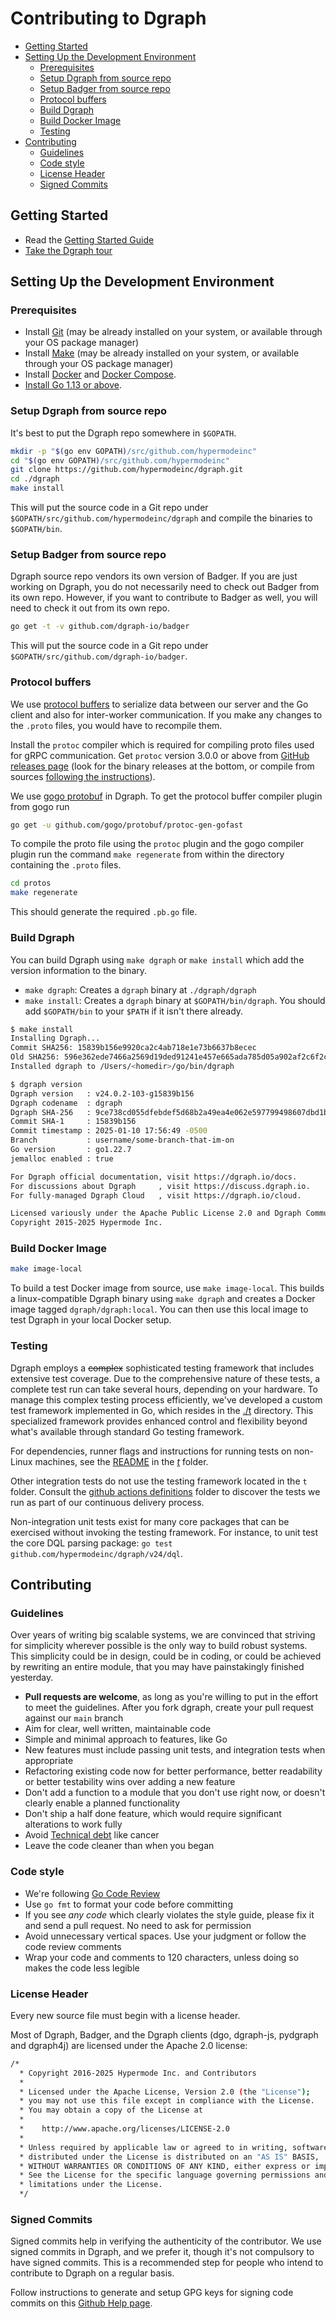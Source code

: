 # Contributing to Dgraph

- [Getting Started](#getting-started)
- [Setting Up the Development Environment](#setting-up-the-development-environment)
  - [Prerequisites](#prerequisites)
  - [Setup Dgraph from source repo](#setup-dgraph-from-source-repo)
  - [Setup Badger from source repo](#setup-badger-from-source-repo)
  - [Protocol buffers](#protocol-buffers)
  - [Build Dgraph](#build-dgraph)
  - [Build Docker Image](#build-docker-image)
  - [Testing](#testing)
- [Contributing](#contributing)
  - [Guidelines](#guidelines)
  - [Code style](#code-style)
  - [License Header](#license-header)
  - [Signed Commits](#signed-commits)

## Getting Started

- Read the [Getting Started Guide](https://dgraph.io/docs/get-started/)
- [Take the Dgraph tour](https://dgraph.io/tour/)

## Setting Up the Development Environment

### Prerequisites

- Install [Git](https://git-scm.com/) (may be already installed on your system, or available through
  your OS package manager)
- Install [Make](https://www.gnu.org/software/make/) (may be already installed on your system, or
  available through your OS package manager)
- Install [Docker](https://docs.docker.com/install/) and
  [Docker Compose](https://docs.docker.com/compose/install/).
- [Install Go 1.13 or above](https://golang.org/doc/install).

### Setup Dgraph from source repo

It's best to put the Dgraph repo somewhere in `$GOPATH`.

```bash
mkdir -p "$(go env GOPATH)/src/github.com/hypermodeinc"
cd "$(go env GOPATH)/src/github.com/hypermodeinc"
git clone https://github.com/hypermodeinc/dgraph.git
cd ./dgraph
make install
```

This will put the source code in a Git repo under `$GOPATH/src/github.com/hypermodeinc/dgraph` and
compile the binaries to `$GOPATH/bin`.

### Setup Badger from source repo

Dgraph source repo vendors its own version of Badger. If you are just working on Dgraph, you do not
necessarily need to check out Badger from its own repo. However, if you want to contribute to Badger
as well, you will need to check it out from its own repo.

```bash
go get -t -v github.com/dgraph-io/badger
```

This will put the source code in a Git repo under `$GOPATH/src/github.com/dgraph-io/badger`.

### Protocol buffers

We use [protocol buffers](https://developers.google.com/protocol-buffers/) to serialize data between
our server and the Go client and also for inter-worker communication. If you make any changes to the
`.proto` files, you would have to recompile them.

Install the `protoc` compiler which is required for compiling proto files used for gRPC
communication. Get `protoc` version 3.0.0 or above from
[GitHub releases page](https://github.com/google/protobuf/releases/latest) (look for the binary
releases at the bottom, or compile from sources
[following the instructions](https://github.com/google/protobuf/tree/main/src)).

We use [gogo protobuf](https://github.com/gogo/protobuf) in Dgraph. To get the protocol buffer
compiler plugin from gogo run

```bash
go get -u github.com/gogo/protobuf/protoc-gen-gofast
```

To compile the proto file using the `protoc` plugin and the gogo compiler plugin run the command
`make regenerate` from within the directory containing the `.proto` files.

```bash
cd protos
make regenerate
```

This should generate the required `.pb.go` file.

### Build Dgraph

You can build Dgraph using `make dgraph` or `make install` which add the version information to the
binary.

- `make dgraph`: Creates a `dgraph` binary at `./dgraph/dgraph`
- `make install`: Creates a `dgraph` binary at `$GOPATH/bin/dgraph`. You should add
  `$GOPATH/bin` to your `$PATH` if it isn't there already.

```sh
$ make install
Installing Dgraph...
Commit SHA256: 15839b156e9920ca2c4ab718e1e73b6637b8ecec
Old SHA256: 596e362ede7466a2569d19ded91241e457e665ada785d05a902af2c6f2cea508
Installed dgraph to /Users/<homedir>/go/bin/dgraph

$ dgraph version
Dgraph version   : v24.0.2-103-g15839b156
Dgraph codename  : dgraph
Dgraph SHA-256   : 9ce738cd055dfebdef5d68b2a49ea4e062e597799498607dbd1bb618d48861a6
Commit SHA-1     : 15839b156
Commit timestamp : 2025-01-10 17:56:49 -0500
Branch           : username/some-branch-that-im-on
Go version       : go1.22.7
jemalloc enabled : true

For Dgraph official documentation, visit https://dgraph.io/docs.
For discussions about Dgraph     , visit https://discuss.dgraph.io.
For fully-managed Dgraph Cloud   , visit https://dgraph.io/cloud.

Licensed variously under the Apache Public License 2.0 and Dgraph Community License.
Copyright 2015-2025 Hypermode Inc.
```

### Build Docker Image

```sh
make image-local
```

To build a test Docker image from source, use `make image-local`. This builds a linux-compatible 
Dgraph binary using `make dgraph` and creates a Docker image tagged `dgraph/dgraph:local`.
You can then use this local image to test Dgraph in your local Docker setup.

### Testing

Dgraph employs a ~~complex~~ sophisticated testing framework that includes extensive test coverage. 
Due to the comprehensive nature of these tests, a complete test run can take several hours, depending
on your hardware. To manage this complex testing process efficiently, we've developed a custom test 
framework implemented in Go, which resides in the [./t](/t) directory. This specialized framework provides
enhanced control and flexibility beyond what's available through standard Go testing framework.

For dependencies, runner flags and instructions for running tests on non-Linux machines, see 
the [README](t/README.md) in the [*t*](t) folder.

Other integration tests do not use the testing framework located in the `t` folder. Consult the [github
actions definitions](.github) folder to discover the tests we run as part of our continuous delivery process.

Non-integration unit tests exist for many core packages that can be exercised without invoking the testing 
framework. For instance, to unit test the core DQL parsing package: `go test github.com/hypermodeinc/dgraph/v24/dql`.
  
## Contributing

### Guidelines

Over years of writing big scalable systems, we are convinced that striving for simplicity wherever
possible is the only way to build robust systems. This simplicity could be in design, could be in
coding, or could be achieved by rewriting an entire module, that you may have painstakingly finished
yesterday.

- **Pull requests are welcome**, as long as you're willing to put in the effort to meet the
  guidelines. After you fork dgraph, create your pull request against our `main` branch
- Aim for clear, well written, maintainable code
- Simple and minimal approach to features, like Go
- New features must include passing unit tests, and integration tests when appropriate
- Refactoring existing code now for better performance, better readability or better testability
  wins over adding a new feature
- Don't add a function to a module that you don't use right now, or doesn't clearly enable a planned
  functionality
- Don't ship a half done feature, which would require significant alterations to work fully
- Avoid [Technical debt](https://en.wikipedia.org/wiki/Technical_debt) like cancer
- Leave the code cleaner than when you began

### Code style

- We're following [Go Code Review](https://github.com/golang/go/wiki/CodeReviewComments)
- Use `go fmt` to format your code before committing
- If you see _any code_ which clearly violates the style guide, please fix it and send a pull
  request. No need to ask for permission
- Avoid unnecessary vertical spaces. Use your judgment or follow the code review comments
- Wrap your code and comments to 120 characters, unless doing so makes the code less legible

### License Header

Every new source file must begin with a license header.

Most of Dgraph, Badger, and the Dgraph clients (dgo, dgraph-js, pydgraph and dgraph4j) are licensed
under the Apache 2.0 license:

```sh
/*
  * Copyright 2016-2025 Hypermode Inc. and Contributors
  *
  * Licensed under the Apache License, Version 2.0 (the "License");
  * you may not use this file except in compliance with the License.
  * You may obtain a copy of the License at
  *
  *    http://www.apache.org/licenses/LICENSE-2.0
  *
  * Unless required by applicable law or agreed to in writing, software
  * distributed under the License is distributed on an "AS IS" BASIS,
  * WITHOUT WARRANTIES OR CONDITIONS OF ANY KIND, either express or implied.
  * See the License for the specific language governing permissions and
  * limitations under the License.
  */
```

### Signed Commits

Signed commits help in verifying the authenticity of the contributor. We use signed commits in
Dgraph, and we prefer it, though it's not compulsory to have signed commits. This is a recommended
step for people who intend to contribute to Dgraph on a regular basis.

Follow instructions to generate and setup GPG keys for signing code commits on this
[Github Help page](https://help.github.com/articles/signing-commits-with-gpg/).
